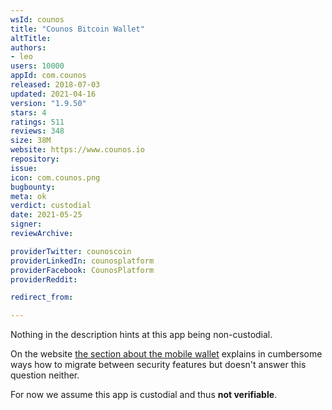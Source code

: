 ```yaml
---
wsId: counos
title: "Counos Bitcoin Wallet"
altTitle: 
authors:
- leo
users: 10000
appId: com.counos
released: 2018-07-03
updated: 2021-04-16
version: "1.9.50"
stars: 4
ratings: 511
reviews: 348
size: 38M
website: https://www.counos.io
repository: 
issue: 
icon: com.counos.png
bugbounty: 
meta: ok
verdict: custodial
date: 2021-05-25
signer: 
reviewArchive:

providerTwitter: counoscoin
providerLinkedIn: counosplatform
providerFacebook: CounosPlatform
providerReddit: 

redirect_from:

---
```


Nothing in the description hints at this app being non-custodial.

On the website
[the section about the mobile wallet](https://www.counos.io/counos-mobile-wallet-tutorial) explains in cumbersome ways how to migrate between security features
but doesn't answer this question neither.

For now we assume this app is custodial and thus **not verifiable**.
